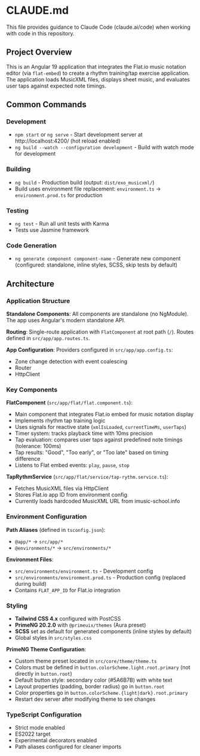 # CLAUDE.md

This file provides guidance to Claude Code (claude.ai/code) when working with code in this repository.

## Project Overview

This is an Angular 19 application that integrates the Flat.io music notation editor (via `flat-embed`) to create a rhythm training/tap exercise application. The application loads MusicXML files, displays sheet music, and evaluates user taps against expected note timings.

## Common Commands

### Development
- `npm start` or `ng serve` - Start development server at http://localhost:4200/ (hot reload enabled)
- `ng build --watch --configuration development` - Build with watch mode for development

### Building
- `ng build` - Production build (output: `dist/exo_musicxml/`)
- Build uses environment file replacement: `environment.ts` → `environment.prod.ts` for production

### Testing
- `ng test` - Run all unit tests with Karma
- Tests use Jasmine framework

### Code Generation
- `ng generate component component-name` - Generate new component (configured: standalone, inline styles, SCSS, skip tests by default)

## Architecture

### Application Structure

**Standalone Components**: All components are standalone (no NgModule). The app uses Angular's modern standalone API.

**Routing**: Single-route application with `FlatComponent` at root path (`/`). Routes defined in `src/app/app.routes.ts`.

**App Configuration**: Providers configured in `src/app/app.config.ts`:
- Zone change detection with event coalescing
- Router
- HttpClient

### Key Components

**FlatComponent** (`src/app/flat/flat.component.ts`):
- Main component that integrates Flat.io embed for music notation display
- Implements rhythm tap training logic
- Uses signals for reactive state (`xmlIsLoaded`, `currentTimeMs`, `userTaps`)
- Timer system: tracks playback time with 10ms precision
- Tap evaluation: compares user taps against predefined note timings (tolerance: 100ms)
- Tap results: "Good", "Too early", or "Too late" based on timing difference
- Listens to Flat embed events: `play`, `pause`, `stop`

**TapRythmService** (`src/app/flat/service/tap-rythm.service.ts`):
- Fetches MusicXML files via HttpClient
- Stores Flat.io app ID from environment config
- Currently loads hardcoded MusicXML URL from imusic-school.info

### Environment Configuration

**Path Aliases** (defined in `tsconfig.json`):
- `@app/*` → `src/app/*`
- `@environments/*` → `src/environments/*`

**Environment Files**:
- `src/environments/environment.ts` - Development config
- `src/environments/environment.prod.ts` - Production config (replaced during build)
- Contains `FLAT_APP_ID` for Flat.io integration

### Styling

- **Tailwind CSS 4.x** configured with PostCSS
- **PrimeNG 20.2.0** with `@primeuix/themes` (Aura preset)
- **SCSS** set as default for generated components (inline styles by default)
- Global styles in `src/styles.css`

**PrimeNG Theme Configuration**:

- Custom theme preset located in `src/core/theme/theme.ts`
- Colors must be defined in `button.colorScheme.light.root.primary` (not directly in `button.root`)
- Default button style: secondary color (#5A6B7B) with white text
- Layout properties (padding, border radius) go in `button.root`
- Color properties go in `button.colorScheme.{light|dark}.root.primary`
- Restart dev server after modifying theme to see changes

### TypeScript Configuration

- Strict mode enabled
- ES2022 target
- Experimental decorators enabled
- Path aliases configured for cleaner imports
